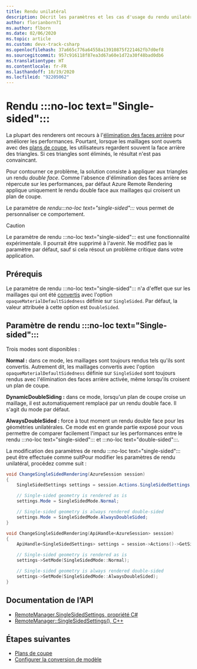```yaml
---
title: Rendu unilatéral
description: Décrit les paramètres et les cas d'usage du rendu unilatéral
author: florianborn71
ms.author: flborn
ms.date: 02/06/2020
ms.topic: article
ms.custom: devx-track-csharp
ms.openlocfilehash: 37a665c776a64558a13910875f221462fb7d0ef8
ms.sourcegitcommit: 957c916118f87ea3d67a60e1d72a30f48bad0db6
ms.translationtype: HT
ms.contentlocale: fr-FR
ms.lasthandoff: 10/19/2020
ms.locfileid: "92205062"
---
```

# <a name="no-loc-textsingle-sided-rendering"></a>Rendu :::no-loc text="Single-sided":::

La plupart des renderers ont recours à l'[élimination des faces arrière](https://en.wikipedia.org/wiki/Back-face_culling) pour améliorer les performances. Pourtant, lorsque les maillages sont ouverts avec des [plans de coupe](cut-planes.md), les utilisateurs regardent souvent la face arrière des triangles. Si ces triangles sont éliminés, le résultat n'est pas convaincant.

Pour contourner ce problème, la solution consiste à appliquer aux triangles un rendu *double face*. Comme l'absence d'élimination des faces arrière se répercute sur les performances, par défaut Azure Remote Rendering applique uniquement le rendu double face aux maillages qui croisent un plan de coupe.

Le paramètre de *rendu:::no-loc text="single-sided":::* vous permet de personnaliser ce comportement.

> [!CAUTION]
> Le paramètre de rendu :::no-loc text="single-sided"::: est une fonctionnalité expérimentale. Il pourrait être supprimé à l'avenir. Ne modifiez pas le paramètre par défaut, sauf si cela résout un problème critique dans votre application.

## <a name="prerequisites"></a>Prérequis

Le paramètre de rendu :::no-loc text="single-sided"::: n'a d'effet que sur les maillages qui ont été [convertis](../../how-tos/conversion/configure-model-conversion.md) avec l'option `opaqueMaterialDefaultSidedness` définie sur `SingleSided`. Par défaut, la valeur attribuée à cette option est `DoubleSided`.

## <a name="no-loc-textsingle-sided-rendering-setting"></a>Paramètre de rendu :::no-loc text="Single-sided":::

Trois modes sont disponibles :

**Normal :** dans ce mode, les maillages sont toujours rendus tels qu'ils sont convertis. Autrement dit, les maillages convertis avec l'option `opaqueMaterialDefaultSidedness` définie sur `SingleSided` sont toujours rendus avec l'élimination des faces arrière activée, même lorsqu'ils croisent un plan de coupe.

**DynamicDoubleSiding :** dans ce mode, lorsqu'un plan de coupe croise un maillage, il est automatiquement remplacé par un rendu double face. Il s'agit du mode par défaut.

**AlwaysDoubleSided :** force à tout moment un rendu double face pour les géométries unilatérales. Ce mode est en grande partie exposé pour vous permettre de comparer facilement l'impact sur les performances entre le rendu :::no-loc text="single-sided"::: et :::no-loc text="double-sided":::.

La modification des paramètres de rendu :::no-loc text="single-sided"::: peut être effectuée comme suitPour modifier les paramètres de rendu unilatéral, procédez comme suit :

```cs
void ChangeSingleSidedRendering(AzureSession session)
{
    SingleSidedSettings settings = session.Actions.SingleSidedSettings;

    // Single-sided geometry is rendered as is
    settings.Mode = SingleSidedMode.Normal;

    // Single-sided geometry is always rendered double-sided
    settings.Mode = SingleSidedMode.AlwaysDoubleSided;
}
```

```cpp
void ChangeSingleSidedRendering(ApiHandle<AzureSession> session)
{
    ApiHandle<SingleSidedSettings> settings = session->Actions()->GetSingleSidedSettings();

    // Single-sided geometry is rendered as is
    settings->SetMode(SingleSidedMode::Normal);

    // Single-sided geometry is always rendered double-sided
    settings->SetMode(SingleSidedMode::AlwaysDoubleSided);
}
```

## <a name="api-documentation"></a>Documentation de l’API

* [RemoteManager.SingleSidedSettings, propriété C#](/dotnet/api/microsoft.azure.remoterendering.remotemanager.singlesidedsettings)
* [RemoteManager::SingleSidedSettings(), C++](/cpp/api/remote-rendering/remotemanager#singlesidedsettings)

## <a name="next-steps"></a>Étapes suivantes

* [Plans de coupe](cut-planes.md)
* [Configurer la conversion de modèle](../../how-tos/conversion/configure-model-conversion.md)